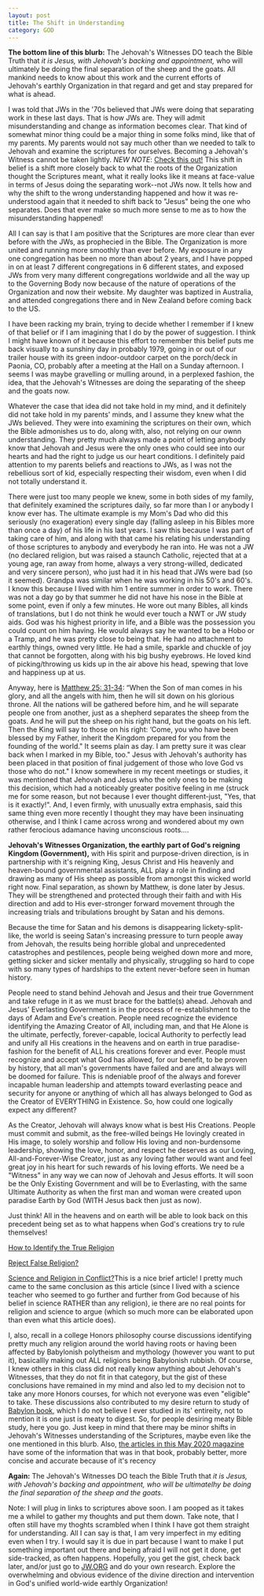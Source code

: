 ```yaml
---
layout: post
title: The Shift in Understanding
category: GOD
---
```


**The bottom line of this blurb:** The Jehovah's Witnesses DO teach the Bible Truth that *it is Jesus, with Jehovah's backing and appointment,* who will ultimately be doing the final separation of the sheep and the goats. All mankind needs to know about this work and the current efforts of Jehovah's earthly Organization in that regard and get and stay prepared for what is ahead. 

I was told that JWs in the '70s believed that JWs were doing that separating work in these last days. That is how JWs are. They will admit misunderstanding and change as information becomes clear. That kind of somewhat minor thing could be a major thing in some folks mind, like that of my parents. My parents would not say much other than we needed to talk to Jehovah and examine the scriptures for ourselves. Becoming a Jehovah's Witness cannot be taken lightly. *NEW NOTE*: [Check this out!](https://wol.jw.org/en/wol/d/r1/lp-e/1101993014?q=separate+sheep+from+goats&p=par) This shift in belief is a shift more closely back to what the roots of the Organization thought the Scriptures meant, what it really looks like it means at face-value in terms of Jesus doing the separating work--not JWs now. It tells how and why the shift to the wrong understanding happened and how it was re-understood again that it needed to shift back to "Jesus" being the one who separates. Does that ever make so much more sense to me as to how the misunderstanding happened!

All I can say is that I am positive that the Scriptures are more clear than ever before with the JWs, as prophecied in the Bible. The Organization is more united and running more smoothly than ever before. My exposure in any one congregation has been no more than about 2 years, and I have  popped in on at least 7 different congregations in 6 different states, and exposed JWs from very many different congregations worldwide and all the way up to the Governing Body now because of the nature of operations of the Organization and now their website. My daughter was baptized in Australia, and attended congregations there and in New Zealand before coming back to the US.

I have been racking my brain, trying to decide whether I remember if I knew of that belief or if I am imagining that I do by the power of suggestion. I think I might have known of it because this effort to remember this belief puts me back visually to a sunshiny day in probably 1979, going in or out of our trailer house with its green indoor-outdoor carpet on the porch/deck in Paonia, CO, probably after a meeting at the Hall on a Sunday afternoon. I seems I was maybe gravelling or mulling around, in a perplexed fashion, the idea, that the Jehovah's Witnesses are doing the separating of the sheep and the goats now.

Whatever the case that idea did not take hold in my mind, and it definitely did not take hold in my parents' minds, and I assume they knew what the JWs believed. They were into examining the scriptures on their own, which the Bible admonishes us to do, along with, also, not relying on our ownn understanding. They pretty much always made a point of letting anybody know that Jehovah and Jesus were the only ones who could see into our hearts and had the right to judge us our heart conditions. I definitely paid attention to my parents beliefs and reactions to JWs, as I was not the rebellious sort of kid, especially respecting their wisdom, even when I did not totally understand it.

There were just too many people we knew, some in both sides of my family, that definitely examined the scriptures daily, so far more than I or anybody I know ever has. The ultimate example is my Mom's Dad who did this seriously (no exageration) every single day (falling asleep in his Bibles more than once a day) of his life in his last years. I saw this because I was part of taking care of him, and along with that came his relating his understanding of those scriptures to anybody and everybody he ran into. He was not a JW (no declared religion, but was raised a staunch Catholic, rejected that at a young age, ran away from home, always a very strong-willed, dedicated and very sincere person), who just had it in his head that JWs were bad (so it seemed). Grandpa was similar when he was working in his 50's and 60's. I know this because I lived with him 1 entire summer in order to work. There was not a day go by that summer he did not have his nose in the Bible at some point, even if only a few minutes. He wore out many Bibles, all kinds of translations, but I do not think he would ever touch a NWT or JW study aids. God was his highest priority in life, and a Bible was the possession you could count on him having. He would always say he wanted to be a Hobo or a Tramp, and he was pretty close to being that. He had no attachment to earthly things, owned very little. He had a smile, sparkle and chuckle of joy that cannot be forgotten, along with his big bushy eyebrows. He loved kind of picking/throwing us kids up in the air above his head, spewing that love and happiness up at us.

Anyway, here is [Matthew 25: 31-34](https://www.jw.org/en/library/bible/study-bible/books/matthew/25/#v40025031-v40025034): “When the Son of man comes in his glory, and all the angels with him, then he will sit down on his glorious throne. All the nations will be gathered before him, and he will separate people one from another, just as a shepherd separates the sheep from the goats. And he will put the sheep on his right hand, but the goats on his left. Then the King will say to those on his right: ‘Come, you who have been blessed by my Father, inherit the Kingdom prepared for you from the founding of the world." It seems plain as day. I am pretty sure it was clear back when I marked in my Bible, too." Jesus with Jehovah's authority has been placed in that position of final judgement of those who love God vs those who do not." I know somewhere in my recent meetings or studies, it was mentioned that Jehovah and Jesus who the only ones to be making this decision, which had a noticeably greater positive feeling in me (struck me for some reason, but not because I ever thought different-just, "Yes, that is it exactly!". And, I even firmly, with unusually extra emphasis, said this same thing even more recently I thought they may have been insinuating otherwise, and I think I came across wrong and wondered about my own rather ferocious adamance having unconscious roots.... 

**Jehovah's Witnesses Organization, the earthly part of God's reigning Kingdom (Government),** with His spirit and purpose-driven direction, is in partnership with it's reigning King, Jesus Christ and His heavenly and heaven-bound governmental assistants, ALL play a role in finding and drawing as many of His sheep as possible from amongst this wicked world right now. Final separation, as shown by Matthew, is done later by Jesus. They will be strengthened and protected through their faith and with His direction and add to His ever-stronger forward movement through the increasing trials and tribulations brought by Satan and his demons.

Because the time for Satan and his demons is disappearing lickety-split-like, the world is seeing Satan's increasing pressure to turn people away from Jehovah, the results being horrible global and unprecedented catastrophes and pestilences, people being weighed down more and more, getting sicker and sicker mentally and physically, struggling so hard to cope with so many types of hardships to the extent never-before seen in human history. 

People need to stand behind Jehovah and Jesus and their true Government and take refuge in it as we must brace for the battle(s) ahead. Jehovah and Jesus' Everlasting Government is in the process of re-establishment to the days of Adam and Eve's creation. People need recognize the evidence identifying the Amazing Creator of All, including man, and that He Alone is the ultimate, perfectly, forever-capable, locical Authority to perfectly lead and unify all His creations in the heavens and on earth in true paradise-fashion for the benefit of ALL his creations forever and ever.  People must recognize and accept what God has allowed, for our benefit, to be proven by history, that all man's governments have failed and are and always will be doomed for failure. This is ndeniable proof of the always and forever incapable human leadership and attempts toward everlasting peace and security for anyone or anything of which all has always belonged to God as the Creator of EVERYTHING in Existence. So, how could one logically expect any different?

As the Creator, Jehovah will always know what is best His Creations. People must commit and submit, as the free-willed beings He lovingly created in His image, to solely worship and follow His loving and non-burdensome leadership, showing the love, honor, and respect he deserves as our Loving, All-and-Forever-Wise Creator, just as any loving father would want and feel great joy in his heart for such rewards of his loving efforts. We need be a "Witness" in any way we can now of Jehovah and Jesus efforts. It will soon be the Only Existing Government and will be to Everlasting, with the same Ultimate Authority as when the first man and woman were created upon paradise Earth by God (WITH Jesus back then just as now).

Just think! All in the heavens and on earth will be able to look back on this precedent being set as to what happens when God's creations try to rule themselves!

[How to Identify the True Religion](https://wol.jw.org/en/wol/d/r1/lp-e/1101968014) 

[Reject False Religion?](https://www.jw.org/en/library/books/gods-friend/reject-false-religion/)

[Science and Religion in Conflict?](https://www.jw.org/en/library/magazines/g20020608/Science-and-Religion-The-Conflict/)This is a nice brief article! I pretty much came to the same conclusion as this article (since I lived with a science teacher who seemed to go further and further from God because of his belief in science RATHER than any religion), ie there are no real points for religion and science to argue (which so much more can be elaborated upon than even what this article does).

I, also, recall in a college Honors philosophy course discussions identifying pretty much any religion around the world having roots or having been affected by Babylonish polytheism and mythology (however you want to put it), basicallly making out ALL religions being Babylonish rubbish. Of course, I knew others in this class did not really know anything about Jehovah's Witnesses, that they do not fit in that category, but the gist of these conclusions have remained in my mind and also led to my decision not to take any more Honors courses, for which not everyone was even "eligible" to take. These discussions also contributed to my desire return to study of [Babylon book](http://www.strictlygenteel.co.uk/index.html), which I do not believe I ever studied in its' entireity, not to mention it is one just is meaty to digest. So, for people desiring meaty Bible study, here you go. Just keep in mind that there may be minor shifts in Jehovah's Witnesses understanding of the Scriptures, maybe even like the one mentioned in this blurb. Also, [the articles in this May 2020 magazine](https://www.jw.org/en/library/magazines/watchtower-study-may-2020/) have some of the information that was in that book, probably better, more concise and accurate because of it's recency

**Again:** The Jehovah's Witnesses DO teach the Bible Truth that *it is Jesus, with Jehovah's backing and appointment, who will be ultimatelhy be doing the final separation of the sheep and the goats*.

Note: I will plug in links to scriptures above soon. I am pooped as it takes me a whilel to gather my thoughts and put them down. Take note, that I often still have my thoghts scrambled when I think I have got them straight for understanding. All I can say is that, I am very imperfect in my editing even when I try. I would say it is due in part because I want to make I put something important out there and being afraid I will not get it done, get side-tracked, as often happens. Hopefully, you get the gist, check back later, and/or just go to [JW.ORG](https://www.jw.org/) and do your own research. Explore the overwhelming and obvious evidence of the divine direction and intervention in God's unified world-wide earthly Organization!